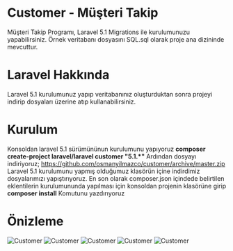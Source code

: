 # Customer - Müşteri Takip
Müşteri Takip Programı, Laravel 5.1
Migrations ile kurulumunuzu yapabilirsiniz. 
Örnek veritabanı dosyasını SQL.sql olarak proje ana dizininde mevcuttur.
# Laravel Hakkında
Laravel 5.1 kurulumunuz yapıp veritabanınız oluşturduktan sonra projeyi indirip dosyaları üzerine atıp kullanabilirsiniz.

# Kurulum
Konsoldan laravel 5.1 sürümününun kurulumunu yapıyoruz
**composer create-project laravel/laravel customer "5.1.*"**
Ardından dosyayı indiriyoruz; 
https://github.com/osmanyilmazco/customer/archive/master.zip
Laravel 5.1 kurulumunu yapmış olduğumuz klasörün içine indirdimiz dosyalarımızı yapıştırıyoruz.
En son olarak composer.json içindede belirtilen eklentilerin kurulumununda yapılması için konsoldan projenin klasörüne girip **composer install**
Komutunu yazdırıyoruz


# Önizleme
![Customer](http://indir.astald.com/dosyalar/screen_db_56cd781b15696.png)
![Customer](http://indir.astald.com/dosyalar/screen-kopya-3_db_56cd79dfe815a.png)
![Customer](http://indir.astald.com/dosyalar/screen-kopya-2_db_56cd79dfe7f86.png)
![Customer](http://indir.astald.com/dosyalar/screen-kopya-kopya_db_56cd79dfe7c6c.png)
![Customer](http://indir.astald.com/dosyalar/screen-kopya-kopya-kopya_db_56cd79dfde581.png)
